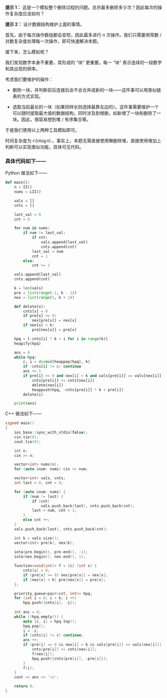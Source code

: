 **提示 1：** 这是一个模拟整个删除过程的问题。总共最多删除多少次？因此每次的操作复杂度应该如何？

**提示 2：** 设计数据结构维护上面的事情。

首先，由于每次操作数组都会变短，因此最多进行 $n$ 次操作。我们只需要用常数 / 对数复杂度处理每一次操作，即可快速解决本题。

接下来，怎么模拟呢？

我们发现数字本身不重要，其形成的 “块” 更重要。每一 “块” 表示连续的一段数字和其出现的频率。

考虑我们要维护的操作：

- 删除一块，并判断前后连接后会不会合并成新的一块——这件事可以用类似链表的方式实现。

- 选取当前最长的一块（如果同样长则选择最靠左边的）。这件事需要维护一个可以随时提取最大值的数据结构，同时涉及到增删，如新增了一块和删除了一块。因此，很容易想到堆 / 有序集合等。

于是我们使用以上两种工具模拟即可。

时间复杂度为 $\mathcal{O}(n\log n)$ 。事实上，本题无需直接使用懒删除堆，直接使用堆加上判断可以实现类似功能，具体可见代码。

### 具体代码如下——

Python 做法如下——

```Python []
def main():
    n = II()
    nums = LII()

    vals = []
    cnts = []

    last_val = 0
    cnt = 0

    for num in nums:
        if num != last_val:
            if cnt:
                vals.append(last_val)
                cnts.append(cnt)
            last_val = num
            cnt = 1
        else:
            cnt += 1

    vals.append(last_val)
    cnts.append(cnt)

    k = len(vals)
    pre = list(range(-1, k - 1))
    nex = list(range(1, k + 1))

    def delete(x):
        cnts[x] = 0
        if pre[x] >= 0:
            nex[pre[x]] = nex[x]
        if nex[x] < k:
            pre[nex[x]] = pre[x]

    hpq = [-cnts[i] * k + i for i in range(k)]
    heapify(hpq)

    ans = 0
    while hpq:
        c, i = divmod(heappop(hpq), k)
        if -cnts[i] != c: continue
        ans += 1
        if pre[i] >= 0 and nex[i] < k and vals[pre[i]] == vals[nex[i]]:
            cnts[pre[i]] += cnts[nex[i]]
            delete(nex[i])
            heappush(hpq, -cnts[pre[i]] * k + pre[i])
        delete(i)

    print(ans)
```

C++ 做法如下——

```cpp []
signed main()
{
    ios_base::sync_with_stdio(false);
    cin.tie(0);
    cout.tie(0);

    int n;
    cin >> n;

    vector<int> nums(n);
    for (auto &num: nums) cin >> num;

    vector<int> vals, cnts;
    int last = 0, cnt = 0;

    for (auto &num: nums) {
        if (num != last) {
            if (cnt)
                vals.push_back(last), cnts.push_back(cnt);
            last = num, cnt = 1;
        }
        else cnt ++;
    }
    vals.push_back(last), cnts.push_back(cnt);

    int k = vals.size();
    vector<int> pre(k), nex(k);
    
    iota(pre.begin(), pre.end(), -1);
    iota(nex.begin(), nex.end(), 1);

    function<void(int)> f = [&] (int x) {
        cnts[x] = 0;
        if (pre[x] >= 0) nex[pre[x]] = nex[x];
        if (nex[x] < k) pre[nex[x]] = pre[x];
    };

    priority_queue<pair<int, int>> hpq;
    for (int i = 0; i < k; i ++)
        hpq.push({cnts[i], -i});
    
    int ans = 0;
    while (!hpq.empty()) {
        auto [c, i] = hpq.top();
        hpq.pop();
        i = -i;
        if (cnts[i] != c) continue;
        ans ++;
        if (pre[i] >= 0 && nex[i] < k && vals[pre[i]] == vals[nex[i]]) {
            cnts[pre[i]] += cnts[nex[i]];
            f(nex[i]);
            hpq.push({cnts[pre[i]], -pre[i]});
        }
        f(i);
    }
    cout << ans << '\n';

    return 0;
}
```